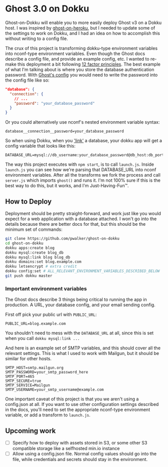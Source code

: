 # Ghost 3.0 on Dokku

Ghost-on-Dokku will enable you to more easily deploy Ghost v3 on a Dokku host.  I was inspired by [ghost-on-heroku](https://github.com/snathjr/ghost-on-heroku), but I needed to update some of the settings to work on Dokku, and I had an idea on how to accomplish this without writing to a config file.

The crux of this project is transforming dokku-type environment variables into nconf-type environment variables.  Even though the Ghost docs describe a config file, and provide an example config, etc. I wanted to re-make this deployment a bit following [12 factor principles](https://12factor.net/).  The best example of what I'm talking about is where you store the database authentication password.  With [Ghost's config](https://ghost.org/docs/concepts/config/#database) you would need to write the password into the config file like so:

```json
"database": {
  "connection": {
    // ...
    "password": "your_database_password"
  }
}
```

Or you could alternatively use nconf's nested environment variable syntax:

```
database__connection__password=your_database_password
```

So when using Dokku, when you ['link'](https://github.com/dokku/dokku-mysql#usage) a database, your dokku app will get a config variable that looks like this:

```
DATABASE_URL=mysql://db_username:your_database_password@db_host:db_port/db_name
```

The way this project executes with `npm start`, is to call `launch.js`.  Inside `launch.js` you can see how we're parsing that DATABASE_URL into nconf environment variables.  After all the transforms we fork the process and call `server.js` which imports `ghost()` and runs it.  I'm not 100% sure if this is the best way to do this, but it works, and I'm Just-Having-Fun™.

## How to Deploy

Deployment should be pretty straight-forward, and work just like you would expect for a web application with a database attached.  I won't go into the details because there are better docs for that, but this should be the minimum set of commands:

```sh
git clone https://github.com/pwalker/ghost-on-dokku
cd ghost-on-dokku
dokku apps:create blog
dokku mysql:create blog_db
dokku mysql:link blog blog_db
dokku domains:set blog.example.com
dokku letsencrypt # extra credit
dokku config:set # ALL_RELEVANT_ENVIRONMENT_VARIABLES_DESCRIBED_BELOW
git push dokku master
```

### Important environment variables

The Ghost docs describe 3 things being critical to running the app in production.  A URL, your database config, and your email sending config.

First off pick your public url with `PUBLIC_URL`:

```
PUBLIC_URL=blog.example.com
```

You shouldn't need to mess with the `DATABASE_URL` at all, since this is set when you call `dokku mysql:link ...`

And here is an example set of SMTP variables, and this should cover all the relevant settings.  This is what I used to work with Mailgun, but it should be similar for other hosts.

```
SMTP_HOST=smtp.mailgun.org
SMTP_PASSWORD=your_smtp_password_here
SMTP_PORT=465
SMTP_SECURE=true
SMTP_SERVICE=Mailgun
SMTP_USERNAME=your_smtp_username@example.com
```

One important caveat of this project is that you we aren't using a config.json at all.  If you want to use other configuration settings described in the docs, you'll need to set the appropriate nconf-type environment variable, or add a transform to `launch.js`.

## Upcoming work

- [ ] Specify how to deploy with assets stored in S3, or some other S3 compatible storage like a selfhosted min.io instance
- [ ] Allow using a config.json file.  Normal config values should go into the file, while credentials and secrets should stay in the environment.